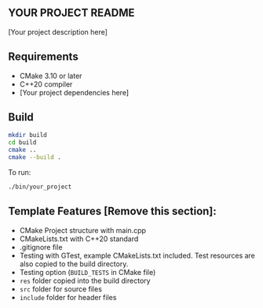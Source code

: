 ## YOUR PROJECT README

[Your project description here]

## Requirements

- CMake 3.10 or later
- C++20 compiler
- [Your project dependencies here]

## Build

```bash
mkdir build
cd build
cmake ..
cmake --build .
```

To run:

```bash
./bin/your_project
```

## Template Features [Remove this section]:

- CMake Project structure with main.cpp
- CMakeLists.txt with C++20 standard
- .gitignore file
- Testing with GTest, example CMakeLists.txt included. Test resources are also copied to the build directory.
- Testing option (`BUILD_TESTS` in CMake file)
- `res` folder copied into the build directory
- `src` folder for source files
- `include` folder for header files